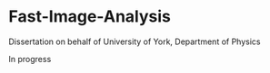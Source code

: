 # Fast-Image-Analysis
Dissertation on behalf of University of York, Department of Physics

In progress 
